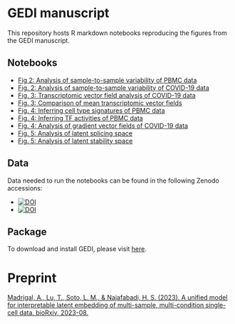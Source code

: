 # GEDI manuscript
This repository hosts R markdown notebooks reproducing the figures from the GEDI manuscript.

## Notebooks

* [Fig 2: Analysis of sample-to-sample variability of PBMC data](https://htmlpreview.github.io/?https://github.com/csglab/GEDI_manuscript/blob/main/notebooks/pbmc_analysis.nb.html)
* [Fig. 2: Analysis of sample-to-sample variability of COVID-19 data](https://htmlpreview.github.io/?https://github.com/csglab/GEDI_manuscript/blob/main/notebooks/COVID19_bothCohorts.nb.html)
* [Fig. 3: Transcriptomic vector field analysis of COVID-19 data](https://htmlpreview.github.io/?https://github.com/csglab/GEDI_manuscript/blob/main/notebooks/COVID19_cohort1.nb.html)
* [Fig. 3: Comparison of mean transcriptomic vector fields](https://htmlpreview.github.io/?https://github.com/csglab/GEDI_manuscript/blob/main/notebooks/COVID19_DE.nb.html)
* [Fig. 4: Inferring cell type signatures of PBMC data](https://htmlpreview.github.io/?https://github.com/csglab/GEDI_manuscript/blob/main/notebooks/pbmc_celltype_signature.nb.html)
* [Fig. 4: Inferring TF activities of PBMC data](https://htmlpreview.github.io/?https://github.com/csglab/GEDI_manuscript/blob/main/notebooks/pbmc_tf_activity.nb.html)
* [Fig. 4: Analysis of gradient vector fields of COVID-19 data](https://htmlpreview.github.io/?https://github.com/csglab/GEDI_manuscript/blob/main/notebooks/COVID19_cohort1_tf_gradient.nb.html)
* [Fig. 5: Analysis of latent splicing space](https://htmlpreview.github.io/?https://github.com/csglab/GEDI_manuscript/blob/main/notebooks/tasic_analysis.nb.html)
* [Fig. 5: Analysis of latent stability space](https://htmlpreview.github.io/?https://github.com/csglab/GEDI_manuscript/blob/main/notebooks/LaManno_analysis.nb.html)

## Data

Data needed to run the notebooks can be found in the following Zenodo accessions:
* [![DOI](https://zenodo.org/badge/DOI/10.5281/zenodo.8222040.svg)](https://doi.org/10.5281/zenodo.8222040)
* [![DOI](https://zenodo.org/badge/DOI/10.5281/zenodo.8222698.svg)](https://doi.org/10.5281/zenodo.8222698)


## Package

To download and install GEDI, please visit [here](https://github.com/csglab/GEDI/). 

# Preprint

[Madrigal, A., Lu, T., Soto, L. M., & Najafabadi, H. S. (2023). A unified model for interpretable latent embedding of multi-sample, multi-condition single-cell data. bioRxiv, 2023-08.](https://www.biorxiv.org/content/10.1101/2023.08.15.553327v1)
